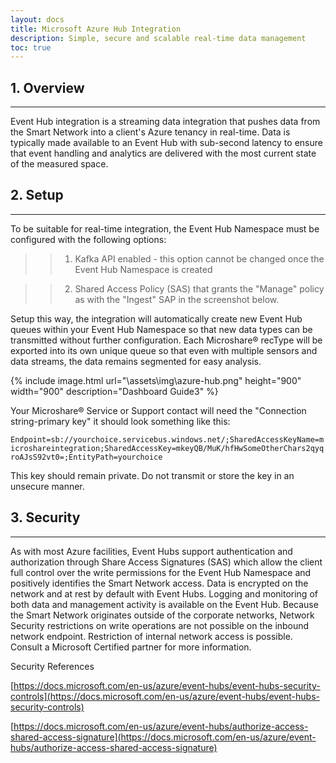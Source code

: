 ```yaml
---
layout: docs
title: Microsoft Azure Hub Integration
description: Simple, secure and scalable real-time data management
toc: true
---
```



## 1. Overview
---------------------------------------

Event Hub integration is a streaming data integration that pushes data from the Smart Network into a client's Azure tenancy in real-time. Data is typically made available to an Event Hub with sub-second latency to ensure that event handling and analytics are delivered with the most current state of the measured space. 


## 2. Setup
---------------------------------------

To be suitable for real-time integration, the Event Hub Namespace must be configured with the following options:

>> 1) Kafka API enabled - this option cannot be changed once the Event Hub Namespace is created

>> 2) Shared Access Policy (SAS) that grants the "Manage" policy as with the "Ingest" SAP in the screenshot below. 

Setup this way, the integration will automatically create new Event Hub queues within your Event Hub Namespace so that new data types can be transmitted without further configuration. Each Microshare® recType will be exported into its own unique queue so that even with multiple sensors and data streams, the data remains segmented for easy analysis. 

{% include image.html url="\assets\img\azure-hub.png" height="900" width="900" description="Dashboard Guide3" %}

Your Microshare® Service or Support contact will need the "Connection string-primary key" it should look something like this: 

`Endpoint=sb://yourchoice.servicebus.windows.net/;SharedAccessKeyName=microshareintegration;SharedAccessKey=mkeyQB/MuK/hfHwSomeOtherChars2qyqroAJsS92vt0=;EntityPath=yourchoice`
 
This key should remain private. Do not transmit or store the key in an unsecure manner.



## 3. Security
---------------------------------------

As with most Azure facilities, Event Hubs support authentication and authorization through Share Access Signatures (SAS) which allow the client full control over the write permissions for the Event Hub Namespace and positively identifies the Smart Network access. Data is encrypted on the network and at rest by default with Event Hubs. Logging and monitoring of both data and management activity is available on the Event Hub. Because the Smart Network originates outside of the corporate networks, Network Security restrictions on write operations are not possible on the inbound network endpoint. Restriction of internal network access is possible. Consult a Microsoft Certified partner for more information.

Security References

[https://docs.microsoft.com/en-us/azure/event-hubs/event-hubs-security-controls](https://docs.microsoft.com/en-us/azure/event-hubs/event-hubs-security-controls)

[https://docs.microsoft.com/en-us/azure/event-hubs/authorize-access-shared-access-signature](https://docs.microsoft.com/en-us/azure/event-hubs/authorize-access-shared-access-signature)